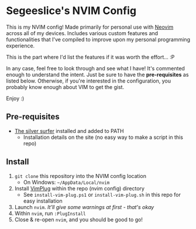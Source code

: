 # Segeeslice's NVIM Config

This is my NVIM config! Made primarily for personal use with
[Neovim](https://neovim.io) across all of my devices. Includes various custom
features and functionalities that I've compiled to improve upon my personal
programming experience.

This is the part where I'd list the features if it was worth the effort... :P

In any case, feel free to look through and see what I have! It's commented
enough to understand the intent. Just be sure to have the **pre-requisites** as
listed below. Otherwise, if you're interested in the configuration, you
probably know enough about VIM to get the gist.

Enjoy :)

## Pre-requisites
- [The silver surfer](https://github.com/ggreer/the_silver_searcher) installed and added to PATH
  - Installation details on the site (no easy way to make a script in this repo)

## Install

1. `git clone` this repository into the NVIM config location
    - On Windows: `~/AppData/Local/nvim`
1. Install [VimPlug](https://github.com/junegunn/vim-plug) within the repo
   (nvim config) directory
    - See `install-vim-plug.ps1` or `install-vim-plug.sh` in this repo for easy
      installation
1. Launch `nvim`. *It'll give some warnings at first - that's okay*
1. Within `nvim`, run `:PlugInstall`
1. Close & re-open `nvim`, and you should be good to go!
